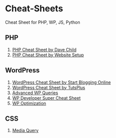# Cheat-Sheets
Cheat Sheet for PHP, WP, JS, Python

## PHP

1) [PHP Cheat Sheet by Dave Child](https://cheatography.com/davechild/cheat-sheets/php/)
2) [PHP Cheat Sheet by Website Setup](https://websitesetup.org/php-cheat-sheet/?unapproved=191820&moderation-hash=a01378041817ff6301ff6ab0eb626914#comment-191820)


## WordPress

1) [WordPress Cheat Sheet by Start Blogging Online](https://startbloggingonline.com/wordpress-cheat-sheet/)
2) [WordPress Cheat Sheet by TutsPlus](https://code.tutsplus.com/articles/wordpress-cheat-sheet-the-loop-code-snippet--wp-22305)
3) [Advanced WP Queries](https://code.tutsplus.com/series/advanced-wordpress-queries--wp-33800)
4) [WP Developer Super Cheat Sheet](https://premium.wpmudev.org/blog/developer-super-cheat-sheet/)
5) [WP Optimization](https://codex.wordpress.org/WordPress_Optimization/Cheat_Sheet)


## CSS

1) [Media Query](https://mac-blog.org.ua/css-3-media-queries-cheat-sheet/)
